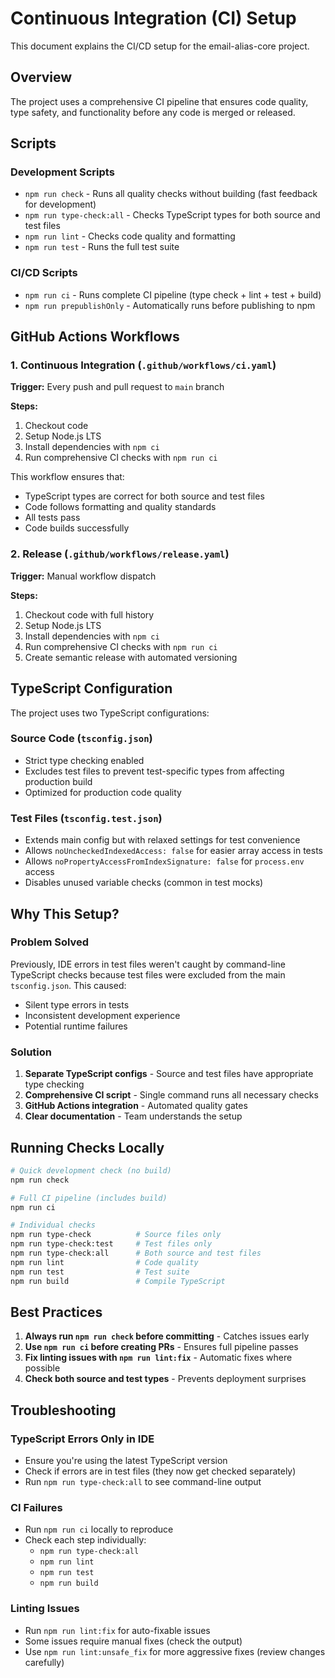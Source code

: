 # Continuous Integration (CI) Setup

This document explains the CI/CD setup for the email-alias-core project.

## Overview

The project uses a comprehensive CI pipeline that ensures code quality, type safety, and functionality before any code is merged or released.

## Scripts

### Development Scripts

- `npm run check` - Runs all quality checks without building (fast feedback for development)
- `npm run type-check:all` - Checks TypeScript types for both source and test files
- `npm run lint` - Checks code quality and formatting
- `npm run test` - Runs the full test suite

### CI/CD Scripts

- `npm run ci` - Runs complete CI pipeline (type check + lint + test + build)
- `npm run prepublishOnly` - Automatically runs before publishing to npm

## GitHub Actions Workflows

### 1. Continuous Integration (`.github/workflows/ci.yaml`)

**Trigger:** Every push and pull request to `main` branch

**Steps:**
1. Checkout code
2. Setup Node.js LTS
3. Install dependencies with `npm ci`
4. Run comprehensive CI checks with `npm run ci`

This workflow ensures that:
- TypeScript types are correct for both source and test files
- Code follows formatting and quality standards
- All tests pass
- Code builds successfully

### 2. Release (`.github/workflows/release.yaml`)

**Trigger:** Manual workflow dispatch

**Steps:**
1. Checkout code with full history
2. Setup Node.js LTS
3. Install dependencies with `npm ci`
4. Run comprehensive CI checks with `npm run ci`
5. Create semantic release with automated versioning

## TypeScript Configuration

The project uses two TypeScript configurations:

### Source Code (`tsconfig.json`)
- Strict type checking enabled
- Excludes test files to prevent test-specific types from affecting production build
- Optimized for production code quality

### Test Files (`tsconfig.test.json`)
- Extends main config but with relaxed settings for test convenience
- Allows `noUncheckedIndexedAccess: false` for easier array access in tests
- Allows `noPropertyAccessFromIndexSignature: false` for `process.env` access
- Disables unused variable checks (common in test mocks)

## Why This Setup?

### Problem Solved
Previously, IDE errors in test files weren't caught by command-line TypeScript checks because test files were excluded from the main `tsconfig.json`. This caused:
- Silent type errors in tests
- Inconsistent development experience
- Potential runtime failures

### Solution
1. **Separate TypeScript configs** - Source and test files have appropriate type checking
2. **Comprehensive CI script** - Single command runs all necessary checks
3. **GitHub Actions integration** - Automated quality gates
4. **Clear documentation** - Team understands the setup

## Running Checks Locally

```bash
# Quick development check (no build)
npm run check

# Full CI pipeline (includes build)
npm run ci

# Individual checks
npm run type-check          # Source files only
npm run type-check:test     # Test files only
npm run type-check:all      # Both source and test files
npm run lint                # Code quality
npm run test                # Test suite
npm run build               # Compile TypeScript
```

## Best Practices

1. **Always run `npm run check` before committing** - Catches issues early
2. **Use `npm run ci` before creating PRs** - Ensures full pipeline passes
3. **Fix linting issues with `npm run lint:fix`** - Automatic fixes where possible
4. **Check both source and test types** - Prevents deployment surprises

## Troubleshooting

### TypeScript Errors Only in IDE
- Ensure you're using the latest TypeScript version
- Check if errors are in test files (they now get checked separately)
- Run `npm run type-check:all` to see command-line output

### CI Failures
- Run `npm run ci` locally to reproduce
- Check each step individually:
  - `npm run type-check:all`
  - `npm run lint`
  - `npm run test`
  - `npm run build`

### Linting Issues
- Run `npm run lint:fix` for auto-fixable issues
- Some issues require manual fixes (check the output)
- Use `npm run lint:unsafe_fix` for more aggressive fixes (review changes carefully)

